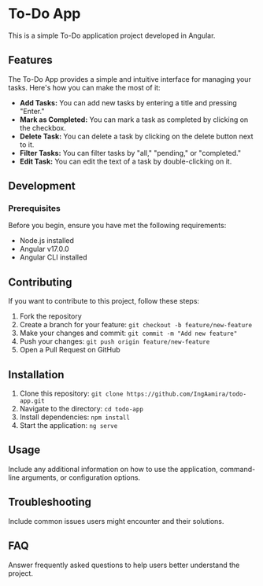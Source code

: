 # To-Do App

This is a simple To-Do application project developed in Angular.

## Features
The To-Do App provides a simple and intuitive interface for managing your tasks. Here's how you can make the most of it:

- **Add Tasks:** You can add new tasks by entering a title and pressing "Enter."
- **Mark as Completed:** You can mark a task as completed by clicking on the checkbox.
- **Delete Task:** You can delete a task by clicking on the delete button next to it.
- **Filter Tasks:** You can filter tasks by "all," "pending," or "completed."
- **Edit Task:** You can edit the text of a task by double-clicking on it.

## Development

### Prerequisites

Before you begin, ensure you have met the following requirements:

- Node.js installed
- Angular v17.0.0
- Angular CLI installed

## Contributing

If you want to contribute to this project, follow these steps:

1. Fork the repository
2. Create a branch for your feature: `git checkout -b feature/new-feature`
3. Make your changes and commit: `git commit -m "Add new feature"`
4. Push your changes: `git push origin feature/new-feature`
5. Open a Pull Request on GitHub

## Installation

1. Clone this repository: `git clone https://github.com/IngAamira/todo-app.git`
2. Navigate to the directory: `cd todo-app`
3. Install dependencies: `npm install`
4. Start the application: `ng serve`

## Usage

Include any additional information on how to use the application, command-line arguments, or configuration options.

## Troubleshooting

Include common issues users might encounter and their solutions.

## FAQ

Answer frequently asked questions to help users better understand the project.
